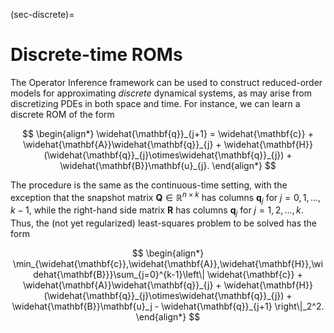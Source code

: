 (sec-discrete)=
# Discrete-time ROMs

The Operator Inference framework can be used to construct reduced-order models for approximating _discrete_ dynamical systems, as may arise from discretizing PDEs in both space and time.
For instance, we can learn a discrete ROM of the form

$$
\begin{align*}
    \widehat{\mathbf{q}}_{j+1}
    = \widehat{\mathbf{c}}
    + \widehat{\mathbf{A}}\widehat{\mathbf{q}}_{j}
    + \widehat{\mathbf{H}}(\widehat{\mathbf{q}}_{j}\otimes\widehat{\mathbf{q}}_{j})
    + \widehat{\mathbf{B}}\mathbf{u}_{j}.
\end{align*}
$$

The procedure is the same as the continuous-time setting, with the exception that the snapshot matrix $\mathbf{Q}\in\mathbb{R}^{n \times k}$ has columns $\mathbf{q}_{j}$ for $j = 0,1,...,k-1$, while the right-hand side matrix $\mathbf{R}$ has columns $\mathbf{q}_{j}$ for $j = 1,2,...,k$.
Thus, the (not yet regularized) least-squares problem to be solved has the form

$$
\begin{align*}
    \min_{\widehat{\mathbf{c}},\widehat{\mathbf{A}},\widehat{\mathbf{H}},\widehat{\mathbf{B}}}\sum_{j=0}^{k-1}\left\|
      \widehat{\mathbf{c}}
    + \widehat{\mathbf{A}}\widehat{\mathbf{q}}_{j}
    + \widehat{\mathbf{H}}(\widehat{\mathbf{q}}_{j}\otimes\widehat{\mathbf{q}}_{j})
    + \widehat{\mathbf{B}}\mathbf{u}_j
    - \widehat{\mathbf{q}}_{j+1}
    \right\|_2^2.
\end{align*}
$$
